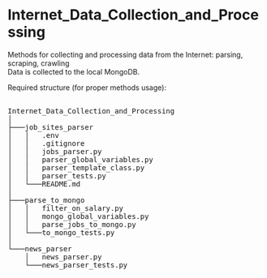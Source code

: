 # Internet_Data_Collection_and_Processing
Methods for collecting and processing data from the Internet: parsing, scraping, crawling  
Data is collected to the local MongoDB.

Required structure (for proper methods usage):  
<pre> 
Internet_Data_Collection_and_Processing  
│  
├───job_sites_parser  
│   │   .env  
│   │   .gitignore  
│   │   jobs_parser.py  
│   │   parser_global_variables.py  
│   │   parser_template_class.py  
│   │   parser_tests.py  
│   └───README.md  
│  
├───parse_to_mongo  
│   │   filter_on_salary.py  
│   │   mongo_global_variables.py  
│   │   parse_jobs_to_mongo.py  
│   └───to_mongo_tests.py
│
└───news_parser
    │   news_parser.py  
    └───news_parser_tests.py

</pre>
